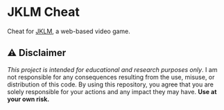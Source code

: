 # JKLM Cheat

Cheat for [JKLM](https://jklm.fun/), a web-based video game.

## ⚠️ Disclaimer

_This project is intended for educational and research purposes only_. I am not responsible for any consequences resulting from the use, misuse, or distribution of this code. By using this repository, you agree that you are solely responsible for your actions and any impact they may have. __Use at your own risk.__